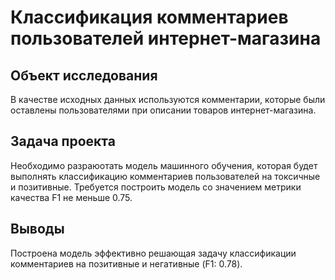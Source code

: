 # Классификация комментариев пользователей интернет-магазина
## Объект исследования

В качестве исходных данных используются комментарии, которые были оставлены пользователями при описании товаров интернет-магазина.

## Задача проекта

Необходимо разраюотать модель машинного обучения, которая будет выполнять классификацию комментариев пользователей на токсичные и позитивные. Требуется построить модель со значением метрики качества F1 не меньше 0.75.

## Выводы

Построена модель эффективно решающая задачу классификации комментариев на позитивные и негативные (F1: 0.78).
